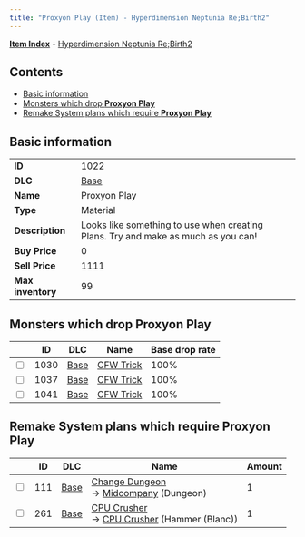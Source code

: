 ```yaml
---
title: "Proxyon Play (Item) - Hyperdimension Neptunia Re;Birth2"
---
```


[**Item Index**](/neptunia/rb2/item/index.html) - [Hyperdimension Neptunia Re;Birth2](/neptunia/rb2)

## Contents

- [Basic information](#basic-information)
- [Monsters which drop **Proxyon Play**](#monsters-which-drop-proxyon-play)
- [Remake System plans which require **Proxyon Play**](#remake-system-plans-which-require-proxyon-play)

## Basic information

|   |   |
| -- | -- |
| **ID** | 1022 |
| **DLC** | [Base](/neptunia/rb2/dlc/0-base.html) |
| **Name** | Proxyon Play |
| **Type** | Material |
| **Description** | Looks like something to use when creating Plans. Try and make as much as you can! |
| **Buy Price** | 0 |
| **Sell Price** | 1111 |
| **Max inventory** | 99 |

## Monsters which drop **Proxyon Play**

|    | ID | DLC | Name | Base drop rate |
| -- | -- | --- | ---- | -------------- |
| <input type="checkbox" id="rb2-monster-0-1030" class="trackbox" /> | 1030 | [Base](/neptunia/rb2/dlc/0-base.html) | [CFW Trick](/neptunia/rb2/monster/0-1030-cfw-trick.html) | 100% |
| <input type="checkbox" id="rb2-monster-0-1037" class="trackbox" /> | 1037 | [Base](/neptunia/rb2/dlc/0-base.html) | [CFW Trick](/neptunia/rb2/monster/0-1037-cfw-trick.html) | 100% |
| <input type="checkbox" id="rb2-monster-0-1041" class="trackbox" /> | 1041 | [Base](/neptunia/rb2/dlc/0-base.html) | [CFW Trick](/neptunia/rb2/monster/0-1041-cfw-trick.html) | 100% |

## Remake System plans which require **Proxyon Play**

|    | ID | DLC | Name | Amount |
| -- | -- | --- | ---- | ------ |
| <input type="checkbox" id="rb2-remake-0-111" class="trackbox" /> | 111 | [Base](/neptunia/rb2/dlc/0-base.html) | [Change Dungeon](/neptunia/rb2/remake/0-111-change-dungeon.html)<br />→ [Midcompany](/neptunia/rb2/dungeon/0-6-midcompany.html) (Dungeon) | 1 |
| <input type="checkbox" id="rb2-remake-0-261" class="trackbox" /> | 261 | [Base](/neptunia/rb2/dlc/0-base.html) | [CPU Crusher](/neptunia/rb2/remake/0-261-cpu-crusher.html)<br />→ [CPU Crusher](/neptunia/rb2/item/0-1228-cpu-crusher.html) (Hammer (Blanc)) | 1 |